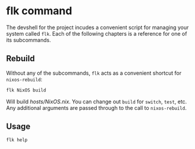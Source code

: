 # flk command
The devshell for the project incudes a convenient script for managing your
system called `flk`. Each of the following chapters is a reference for one of
its subcommands.

## Rebuild
Without any of the subcommands, `flk` acts as a convenient shortcut for
`nixos-rebuild`:
```sh
flk NixOS build
```

Will build _hosts/NixOS.nix_. You can change out `build` for `switch`, `test`,
etc. Any additional arguments are passed through to the call to
`nixos-rebuild`.

## Usage
```sh
flk help
```
